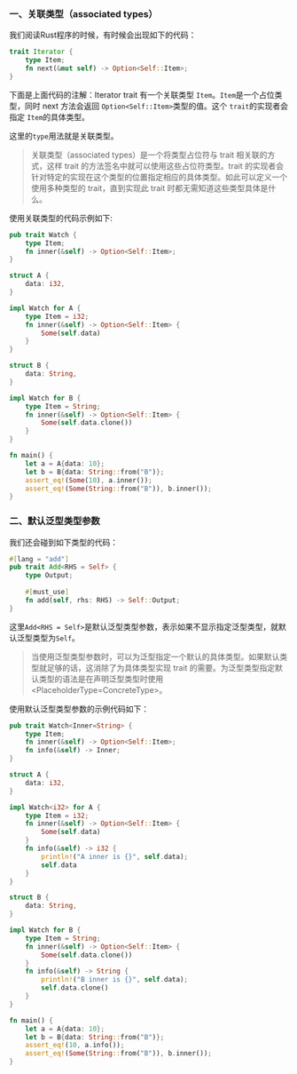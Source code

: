 ### 一、关联类型（associated types）
我们阅读Rust程序的时候，有时候会出现如下的代码：
```rust
trait Iterator {
    type Item; 
    fn next(&mut self) -> Option<Self::Item>;
}
```
 下面是上面代码的注解：Iterator trait 有一个关联类型 ```Item```。```Item```是一个占位类型，同时 next 方法会返回 ```Option<Self::Item>```类型的值。这个 ```trait```的实现者会指定 ```Item```的具体类型。

这里的```type```用法就是关联类型。


>关联类型（associated types）是一个将类型占位符与 trait 相关联的方式，这样 trait 的方法签名中就可以使用这些占位符类型。trait 的实现者会针对特定的实现在这个类型的位置指定相应的具体类型。如此可以定义一个使用多种类型的 trait，直到实现此 trait 时都无需知道这些类型具体是什么。


使用关联类型的代码示例如下:
```rust
pub trait Watch {
    type Item;
    fn inner(&self) -> Option<Self::Item>;
}

struct A {
    data: i32,
}

impl Watch for A {
    type Item = i32;
    fn inner(&self) -> Option<Self::Item> {
        Some(self.data)
    }
}

struct B {
    data: String,
}

impl Watch for B {
    type Item = String;
    fn inner(&self) -> Option<Self::Item> {
        Some(self.data.clone())
    }
}

fn main() {
    let a = A{data: 10};
    let b = B{data: String::from("B")};
    assert_eq!(Some(10), a.inner());
    assert_eq!(Some(String::from("B")), b.inner());
}
```

###  二、默认泛型类型参数
我们还会碰到如下类型的代码：
```rust
#[lang = "add"]
pub trait Add<RHS = Self> {
    type Output;
    
    #[must_use]
    fn add(self, rhs: RHS) -> Self::Output;
}
```
这里```Add<RHS = Self>```是默认泛型类型参数，表示如果不显示指定泛型类型，就默认泛型类型为```Self```。

>当使用泛型类型参数时，可以为泛型指定一个默认的具体类型。如果默认类型就足够的话，这消除了为具体类型实现 trait 的需要。为泛型类型指定默认类型的语法是在声明泛型类型时使用 <PlaceholderType=ConcreteType>。

使用默认泛型类型参数的示例代码如下：
```rust
pub trait Watch<Inner=String> {
    type Item;
    fn inner(&self) -> Option<Self::Item>;
    fn info(&self) -> Inner;
}

struct A {
    data: i32,
}

impl Watch<i32> for A {
    type Item = i32;
    fn inner(&self) -> Option<Self::Item> {
        Some(self.data)
    }
    fn info(&self) -> i32 {
        println!("A inner is {}", self.data);
        self.data
    }
}

struct B {
    data: String,
}

impl Watch for B {
    type Item = String;
    fn inner(&self) -> Option<Self::Item> {
        Some(self.data.clone())
    }
    fn info(&self) -> String {
        println!("B inner is {}", self.data);
        self.data.clone()
    }
}

fn main() {
    let a = A{data: 10};
    let b = B{data: String::from("B")};
    assert_eq!(10, a.info());
    assert_eq!(Some(String::from("B")), b.inner());
}
```
